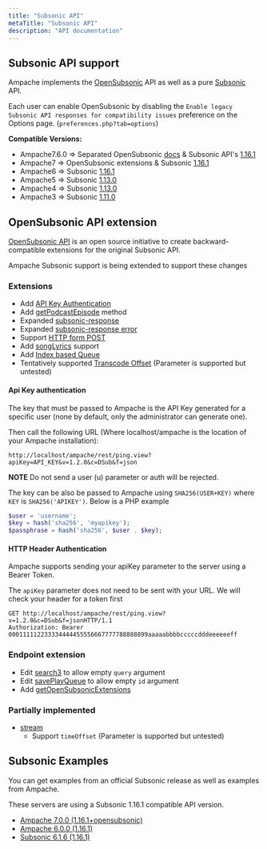 ```yaml
---
title: "Subsonic API"
metaTitle: "Subsonic API"
description: "API documentation"
---
```


## Subsonic API support

Ampache implements the [OpenSubsonic](https://opensubsonic.netlify.app/docs/) API as well as a pure [Subsonic](http://www.subsonic.org/pages/api.jsp) API.

Each user can enable OpenSubsonic by disabling the `Enable legacy Subsonic API responses for compatibility issues` preference on the Options page. (`preferences.php?tab=options`)

**Compatible Versions:**

* Ampache7.6.0 => Separated OpenSubsonic [docs](https://opensubsonic.netlify.app/docs/) & Subsonic API's [1.16.1](http://www.subsonic.org/pages/inc/api/schema/subsonic-rest-api-1.16.1.xsd)
* Ampache7 => OpenSubsonic extensions & Subsonic [1.16.1](http://www.subsonic.org/pages/inc/api/schema/subsonic-rest-api-1.16.1.xsd)
* Ampache6 => Subsonic [1.16.1](http://www.subsonic.org/pages/inc/api/schema/subsonic-rest-api-1.16.1.xsd)
* Ampache5 => Subsonic [1.13.0](http://www.subsonic.org/pages/inc/api/schema/subsonic-rest-api-1.13.0.xsd)
* Ampache4 => Subsonic [1.13.0](http://www.subsonic.org/pages/inc/api/schema/subsonic-rest-api-1.13.0.xsd)
* Ampache3 => Subsonic [1.11.0](http://www.subsonic.org/pages/inc/api/schema/subsonic-rest-api-1.11.0.xsd)

## OpenSubsonic API extension

[OpenSubsonic API](https://opensubsonic.netlify.app/docs/) is an open source initiative to create backward-compatible extensions for the original Subsonic API.

Ampache Subsonic support is being extended to support these changes

### Extensions

* Add [API Key Authentication](https://opensubsonic.netlify.app/docs/extensions/apikeyauth/)
* Add [getPodcastEpisode](https://opensubsonic.netlify.app/docs/extensions/getpodcastepisode/) method
* Expanded [subsonic-response](https://opensubsonic.netlify.app/docs/responses/subsonic-response/)
* Expanded [subsonic-response error](https://opensubsonic.netlify.app/docs/responses/error/)
* Support [HTTP form POST](https://opensubsonic.netlify.app/docs/extensions/formpost/)
* Add [songLyrics](https://opensubsonic.netlify.app/docs/extensions/songlyrics/) support
* Add [Index based Queue](https://opensubsonic.netlify.app/docs/extensions/indexbasedqueue/)
* Tentatively supported [Transcode Offset](https://opensubsonic.netlify.app/docs/extensions/transcodeoffset/) (Parameter is supported but untested)

#### Api Key authentication

The key that must be passed to Ampache is the API Key generated for a specific user (none by default, only the administrator can generate one).

Then call the following URL (Where localhost/ampache is the location of your Ampache installation):

```URL
http://localhost/ampache/rest/ping.view?apiKey=API_KEY&v=1.2.0&c=DSub&f=json
```

**NOTE** Do not send a user (u) parameter or auth will be rejected.

The key can be also be passed to Ampache using `SHA256(USER+KEY)` where `KEY` is `SHA256('APIKEY')`. Below is a PHP example

```PHP
$user = 'username';
$key = hash('sha256', 'myapikey');
$passphrase = hash('sha256', $user . $key);
```

#### HTTP Header Authentication

Ampache supports sending your apiKey parameter to the server using a Bearer Token.

The `apiKey` parameter does not need to be sent with your URL. We will check your header for a token first

```Text
GET http://localhost/ampache/rest/ping.view?v=1.2.0&c=DSub&f=jsonHTTP/1.1
Authorization: Bearer 000111112233334444455556667777788888899aaaaabbbbcccccdddeeeeeeff
```

### Endpoint extension

* Edit [search3](https://opensubsonic.netlify.app/docs/endpoints/search3/) to allow empty `query` argument
* Edit [savePlayQueue](https://opensubsonic.netlify.app/docs/endpoints/saveplayqueue/) to allow empty `id` argument
* Add [getOpenSubsonicExtensions](https://opensubsonic.netlify.app/docs/endpoints/getopensubsonicextensions/)

### Partially implemented

* [stream](https://opensubsonic.netlify.app/docs/endpoints/stream/)
  * Support `timeOffset` (Parameter is supported but untested)

## Subsonic Examples

You can get examples from an official Subsonic release as well as examples from Ampache.

These servers are using a Subsonic 1.16.1 compatible API version.

* [Ampache 7.0.0 (1.16.1+opensubsonic)](https://github.com/ampache/python3-ampache/tree/api6/docs/ampache-opensubsonic)
* [Ampache 6.0.0 (1.16.1)](https://github.com/ampache/python3-ampache/tree/api6/docs/ampache-subsonic)
* [Subsonic 6.1.6 (1.16.1)](https://github.com/ampache/python3-ampache/tree/api6/docs/subsonic-6.1.6)
